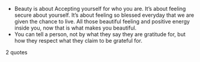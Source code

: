  - Beauty is about Accepting yourself for who you are. It’s about feeling secure about yourself. It’s about feeling so blessed everyday that we are given the chance to live. All those beautiful feeling and positive energy inside you, now that is what makes you beautiful.
 - You can tell a person, not by what they say they are gratitude for, but how they respect what they claim to be grateful for.

2 quotes